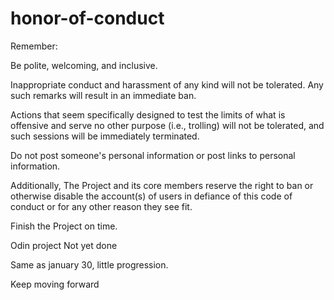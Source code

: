# honor-of-conduct
Remember:

Be polite, welcoming, and inclusive.

Inappropriate conduct and harassment of any kind will not be tolerated. Any such remarks will result in an immediate ban.

Actions that seem specifically designed to test the limits of what is offensive and serve no other purpose (i.e., trolling) will not be tolerated, and such sessions will be immediately terminated.

Do not post someone's personal information or post links to personal information.

Additionally, The Project and its core members reserve the right to ban or otherwise disable the account(s) of users in defiance of this code of conduct or for any other reason they see fit.


Finish the Project on time. 



Odin project
Not yet done

Same as january 30, little progression.

Keep moving forward

